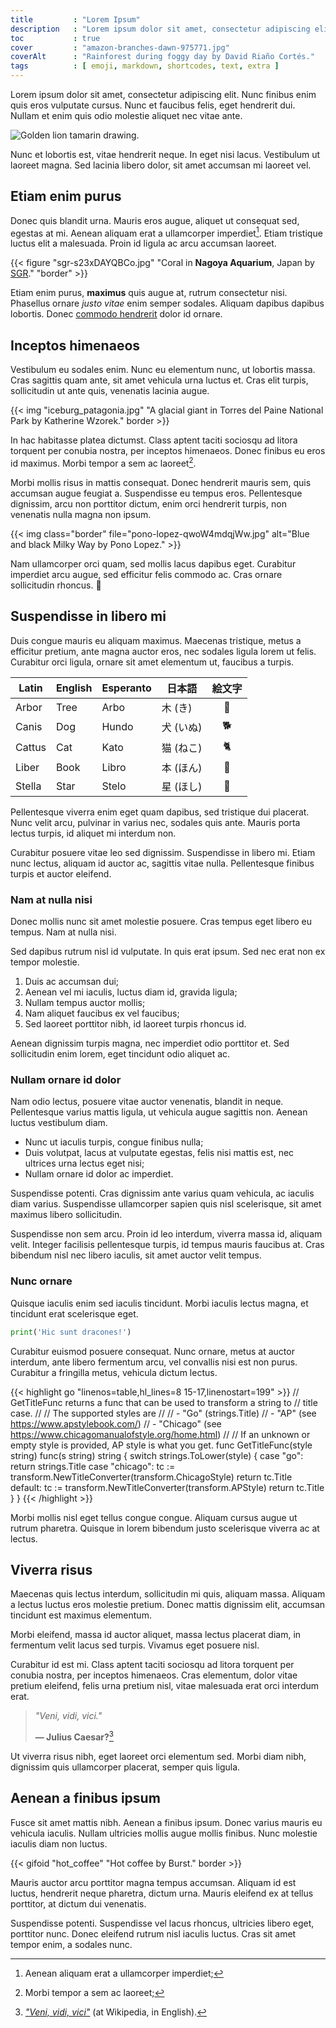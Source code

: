```yaml
---
title         : "Lorem Ipsum"
description   : "Lorem ipsum dolor sit amet, consectetur adipiscing elit. Nunc finibus enim quis eros vulputate cursus."
toc           : true
cover         : "amazon-branches-dawn-975771.jpg"
coverAlt      : "Rainforest during foggy day by David Riaño Cortés."
tags          : [ emoji, markdown, shortcodes, text, extra ]
---
```


Lorem ipsum dolor sit amet, consectetur adipiscing elit. Nunc finibus enim quis eros vulputate cursus. Nunc et faucibus felis, eget hendrerit dui. Nullam et enim quis odio molestie aliquet nec vitae ante.

![Golden lion tamarin drawing.](golden-lion-tamarin-drawing.png)

Nunc et lobortis est, vitae hendrerit neque. In eget nisi lacus. Vestibulum ut laoreet magna. Sed lacinia libero dolor, sit amet accumsan mi laoreet vel.

## Etiam enim purus

Donec quis blandit urna. Mauris eros augue, aliquet ut consequat sed, egestas at mi. Aenean aliquam erat a ullamcorper imperdiet[^1]. Etiam tristique luctus elit a malesuada. Proin id ligula ac arcu accumsan laoreet.

{{< figure "sgr-s23xDAYQBCo.jpg" "Coral in **Nagoya Aquarium**, Japan by [SGR](https://unsplash.com/@sgr)." "border" >}}

Etiam enim purus, **maximus** quis augue at, rutrum consectetur nisi. Phasellus ornare *justo vitae* enim semper sodales. Aliquam dapibus dapibus lobortis. Donec [commodo hendrerit](#) dolor id ornare.

## Inceptos himenaeos

Vestibulum eu sodales enim. Nunc eu elementum nunc, ut lobortis massa. Cras sagittis quam ante, sit amet vehicula urna luctus et. Cras elit turpis, sollicitudin ut ante quis, venenatis lacinia augue.

{{< img "iceburg_patagonia.jpg" "A glacial giant in Torres del Paine National Park by Katherine Wzorek." border >}}

In hac habitasse platea dictumst. Class aptent taciti sociosqu ad litora torquent per conubia nostra, per inceptos himenaeos. Donec finibus eu eros id maximus. Morbi tempor a sem ac laoreet[^2].

Morbi mollis risus in mattis consequat. Donec hendrerit mauris sem, quis accumsan augue feugiat a. Suspendisse eu tempus eros. Pellentesque dignissim, arcu non porttitor dictum, enim orci hendrerit turpis, non venenatis nulla magna non ipsum.

{{< img class="border" file="pono-lopez-qwoW4mdqjWw.jpg" alt="Blue and black Milky Way by Pono Lopez." >}}

Nam ullamcorper orci quam, sed mollis lacus dapibus eget. Curabitur imperdiet arcu augue, sed efficitur felis commodo ac. Cras ornare sollicitudin rhoncus. :milky_way:

## Suspendisse in libero mi

Duis congue mauris eu aliquam maximus. Maecenas tristique, metus a efficitur pretium, ante magna auctor eros, nec sodales ligula lorem ut felis. Curabitur orci ligula, ornare sit amet elementum ut, faucibus a turpis.

Latin|English|Esperanto|日本語|絵文字
---|---|---|---|:---:
Arbor|Tree|Arbo|木 (き)|:deciduous_tree:
Canis|Dog|Hundo|犬 (いぬ)|:dog2:
Cattus|Cat|Kato|猫 (ねこ)|:cat2:
Liber|Book|Libro|本 (ほん)|:book:
Stella|Star|Stelo|星 (ほし)|:star2:


Pellentesque viverra enim eget quam dapibus, sed tristique dui placerat. Nunc velit arcu, pulvinar in varius nec, sodales quis ante. Mauris porta lectus turpis, id aliquet mi interdum non.

Curabitur posuere vitae leo sed dignissim. Suspendisse in libero mi. Etiam nunc lectus, aliquam id auctor ac, sagittis vitae nulla. Pellentesque finibus turpis et auctor eleifend.

### Nam at nulla nisi

Donec mollis nunc sit amet molestie posuere. Cras tempus eget libero eu tempus. Nam at nulla nisi.

Sed dapibus rutrum nisl id vulputate. In quis erat ipsum. Sed nec erat non ex tempor molestie.

1. Duis ac accumsan dui;
2. Aenean vel mi iaculis, luctus diam id, gravida ligula;
3. Nullam tempus auctor mollis;
4. Nam aliquet faucibus ex vel faucibus;
5. Sed laoreet porttitor nibh, id laoreet turpis rhoncus id.

Aenean dignissim turpis magna, nec imperdiet odio porttitor et. Sed sollicitudin enim lorem, eget tincidunt odio aliquet ac.

### Nullam ornare id dolor

Nam odio lectus, posuere vitae auctor venenatis, blandit in neque. Pellentesque varius mattis ligula, ut vehicula augue sagittis non. Aenean luctus vestibulum diam.

* Nunc ut iaculis turpis, congue finibus nulla;
* Duis volutpat, lacus at vulputate egestas, felis nisi mattis est, nec ultrices urna lectus eget nisi;
* Nullam ornare id dolor ac imperdiet.

Suspendisse potenti. Cras dignissim ante varius quam vehicula, ac iaculis diam varius. Suspendisse ullamcorper sapien quis nisl scelerisque, sit amet maximus libero sollicitudin.

Suspendisse non sem arcu. Proin id leo interdum, viverra massa id, aliquam velit. Integer facilisis pellentesque turpis, id tempus mauris faucibus at. Cras bibendum nisl nec libero iaculis, sit amet auctor velit tempus.

### Nunc ornare

Quisque iaculis enim sed iaculis tincidunt. Morbi iaculis lectus magna, et tincidunt erat scelerisque eget.

```py
print('Hic sunt dracones!')
```

Curabitur euismod posuere consequat. Nunc ornare, metus at auctor interdum, ante libero fermentum arcu, vel convallis nisi est non purus. Curabitur a fringilla metus, vehicula dictum lectus.

{{< highlight go "linenos=table,hl_lines=8 15-17,linenostart=199" >}}
// GetTitleFunc returns a func that can be used to transform a string to
// title case.
//
// The supported styles are
//
// - "Go" (strings.Title)
// - "AP" (see https://www.apstylebook.com/)
// - "Chicago" (see https://www.chicagomanualofstyle.org/home.html)
//
// If an unknown or empty style is provided, AP style is what you get.
func GetTitleFunc(style string) func(s string) string {
  switch strings.ToLower(style) {
  case "go":
    return strings.Title
  case "chicago":
    tc := transform.NewTitleConverter(transform.ChicagoStyle)
    return tc.Title
  default:
    tc := transform.NewTitleConverter(transform.APStyle)
    return tc.Title
  }
}
{{< /highlight >}}

Morbi mollis nisl eget tellus congue congue. Aliquam cursus augue ut rutrum pharetra. Quisque in lorem bibendum justo scelerisque viverra ac at lectus.

## Viverra risus

Maecenas quis lectus interdum, sollicitudin mi quis, aliquam massa. Aliquam a lectus luctus eros molestie pretium. Donec mattis dignissim elit, accumsan tincidunt est maximus elementum.

Morbi eleifend, massa id auctor aliquet, massa lectus placerat diam, in fermentum velit lacus sed turpis. Vivamus eget posuere nisl.

Curabitur id est mi. Class aptent taciti sociosqu ad litora torquent per conubia nostra, per inceptos himenaeos. Cras elementum, dolor vitae pretium eleifend, felis urna pretium nisl, vitae malesuada erat orci interdum erat.

> *"Veni, vidi, vici."*
>
> **— Julius Caesar?**[^3]

Ut viverra risus nibh, eget laoreet orci elementum sed. Morbi diam nibh, dignissim quis ullamcorper placerat, semper quis ligula.

## Aenean a finibus ipsum

Fusce sit amet mattis nibh. Aenean a finibus ipsum. Donec varius mauris eu vehicula iaculis. Nullam ultricies mollis augue mollis finibus. Nunc molestie iaculis diam non luctus.

{{< gifoid "hot_coffee" "Hot coffee by Burst." border >}}

Mauris auctor arcu porttitor magna tempus accumsan. Aliquam id est luctus, hendrerit neque pharetra, dictum urna. Mauris eleifend ex at tellus porttitor, at dictum dui venenatis.

Suspendisse potenti. Suspendisse vel lacus rhoncus, ultricies libero eget, porttitor nunc. Donec eleifend rutrum nisl iaculis luctus. Cras sit amet tempor enim, a sodales nunc.


[^1]: Aenean aliquam erat a ullamcorper imperdiet;
[^2]: Morbi tempor a sem ac laoreet;
[^3]: [*"Veni, vidi, vici"*](https://en.wikipedia.org/wiki/Veni,_vidi,_vici) (at Wikipedia, in English).
